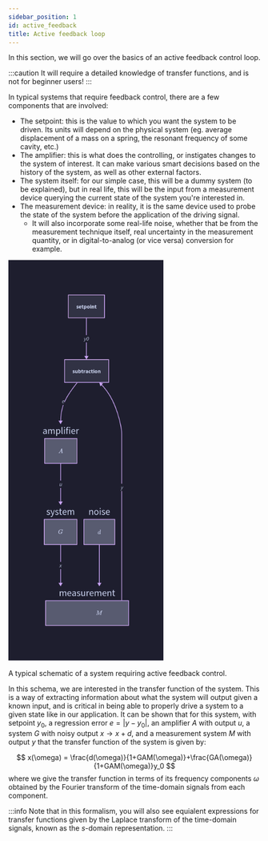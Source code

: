 ```yaml
---
sidebar_position: 1
id: active_feedback
title: Active feedback loop
---
```



In this section, we will go over the basics of an active feedback control loop.

:::caution
 It will require a detailed knowledge of transfer functions, and is not for beginner users!
:::

In typical systems that require feedback control, there are a few components that are involved:

- The setpoint: this is the value to which you want the system to be driven. Its units will depend on the physical system (eg. average displacement of a mass on a spring, the resonant frequency of some cavity, etc.)
- The amplifier: this is what does the controlling, or instigates changes to the system of interest. It can make various smart decisions based on the history of the system, as well as other external factors.
- The system itself: for our simple case, this will be a dummy system (to be explained), but in real life, this will be the input from a measurement device querying the current state of the system you're interested in.
- The measurement device: in reality, it is the same device used to probe the state of the system before the application of the driving signal.
  - It will also incorporate some real-life noise, whether that be from the measurement technique itself, real uncertainty in the measurement quantity, or in digital-to-analog (or vice versa) conversion for example.
<p float="left" style={{textAlign: 'center', justifyItems: 'center'}}>
  <img src="/img/active_feedback/xdGAM.png" width="309.75" />
  <p>A typical schematic of a system requiring active feedback control.</p>
</p>


In this schema, we are interested in the transfer function of the system. This is a way of extracting information about what the system will output given a known input, and is critical in being able to properly drive a system to a given state like in our application. It can be shown that for this system, with setpoint $y_0$, a regression error $e=|y-y_0|$, an amplifier $A$ with output $u$, a system $G$ with noisy output $x\rightarrow x+d$, and a measurement system $M$ with output $y$ that the transfer function of the system is given by:

$$ 
x(\omega) = \frac{d(\omega)}{1+GAM(\omega)}+\frac{GA(\omega)}{1+GAM(\omega)}y_0 
$$
where we give the transfer function in terms of its frequency components $\omega$ obtained by the Fourier transform of the time-domain signals from each component.

:::info
Note that in this formalism, you will also see equialent expressions for transfer functions given by the Laplace transform of the time-domain signals, known as the $s$-domain representation. 
:::
